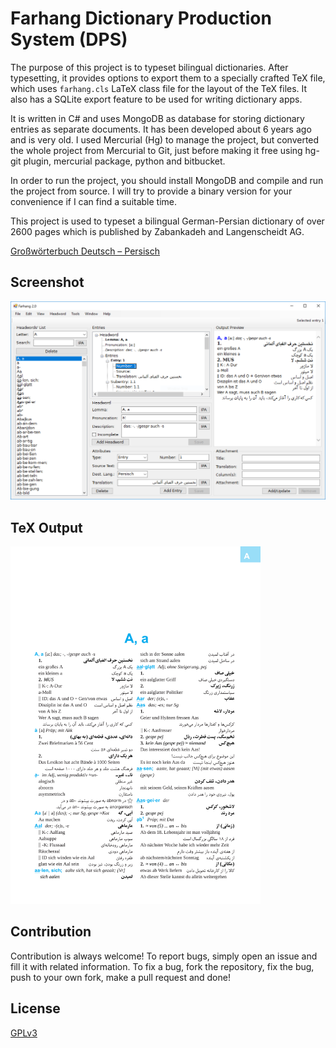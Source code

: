 # Farhang Dictionary Production System (DPS)

The purpose of this project is to typeset bilingual dictionaries. After typesetting, it provides options to export them to a specially crafted TeX file, which uses `farhang.cls` LaTeX class file for the layout of the TeX files. It also has a SQLite export feature to be used for writing dictionary apps.

It is written in C# and uses MongoDB as database for storing dictionary entries as separate documents. It has been developed about 6 years ago and is very old. I used Mercurial (Hg) to manage the project, but converted the whole project from Mercurial to Git, just before making it free using hg-git plugin, mercurial package, python and bitbucket.

In order to run the project, you should install MongoDB and compile and run the project from source. I will try to provide a binary version for your convenience if I can find a suitable time.

This project is used to typeset a bilingual German-Persian dictionary of over 2600 pages which is published by Zabankadeh and Langenscheidt AG.

[Großwörterbuch Deutsch – Persisch](https://www.langenscheidt.com/deutsch-daf/schule-studium-woerterbuch/langenscheidt-grosswoerterbuch-deutsch-als-fremdsprache-hardcover)

## Screenshot
![Farhang 2 Screenshot](/assets/farhang.png)

## TeX Output
 <img src="/assets/tex-output.png" width="400" height="572">

## Contribution
Contribution is always welcome! To report bugs, simply open an issue and fill it with related information. To fix a bug, fork the repository, fix the bug, push to your own fork, make a pull request and done!

## License
[GPLv3](https://github.com/mostafa/farhang2/blob/master/LICENSE)
